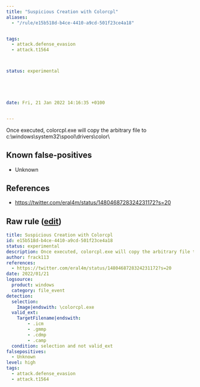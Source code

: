 ```yaml
---
title: "Suspicious Creation with Colorcpl"
aliases:
  - "/rule/e15b518d-b4ce-4410-a9cd-501f23ce4a18"


tags:
  - attack.defense_evasion
  - attack.t1564



status: experimental





date: Fri, 21 Jan 2022 14:16:35 +0100


---
```


Once executed, colorcpl.exe will copy the arbitrary file to c:\windows\system32\spool\drivers\color\

<!--more-->


## Known false-positives

* Unknown



## References

* https://twitter.com/eral4m/status/1480468728324231172?s=20


## Raw rule ([edit](https://github.com/SigmaHQ/sigma/edit/master/rules/windows/file_event/file_event_win_susp_colorcpl.yml))
```yaml
title: Suspicious Creation with Colorcpl
id: e15b518d-b4ce-4410-a9cd-501f23ce4a18
status: experimental
description: Once executed, colorcpl.exe will copy the arbitrary file to c:\windows\system32\spool\drivers\color\
author: frack113
references:
  - https://twitter.com/eral4m/status/1480468728324231172?s=20
date: 2022/01/21
logsource:
  product: windows
  category: file_event
detection:
  selection:
    Image|endswith: \colorcpl.exe
  valid_ext:
    TargetFilename|endswith:
        - .icm
        - .gmmp
        - .cdmp
        - .camp
  condition: selection and not valid_ext
falsepositives:
  - Unknown
level: high
tags:
  - attack.defense_evasion
  - attack.t1564

```
